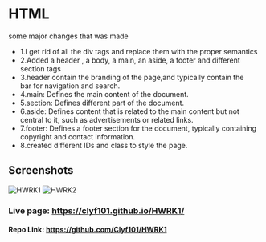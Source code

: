 # HTML
some major changes that was made 
 - 1.I get rid of all the div tags and replace them with the proper semantics
 - 2.Added a header , a body, a main, an aside, a footer and different section tags
 - 3.header  contain the  branding of the page,and typically contain the <nav> bar for navigation and search.
 - 4.main: Defines the main content of the document.
 - 5.section: Defines different part of the document.
 - 6.aside: Defines content that is related to the main content but not central to it, such as advertisements or related links.
 - 7.footer: Defines a footer section for the document, typically containing copyright and contact information.
 - 8.created different IDs and class to style the page.
  ## Screenshots
  ![HWRK1](https://user-images.githubusercontent.com/120433642/219546211-ea32b8c9-3346-4f8f-ad90-5ae3b165df67.png)
  ![HWRK2](https://user-images.githubusercontent.com/120433642/219546321-5c0bf696-e611-448e-a6f7-85b37f4ebb09.png)
  ### Live page: https://clyf101.github.io/HWRK1/
  #### Repo Link: https://github.com/Clyf101/HWRK1
